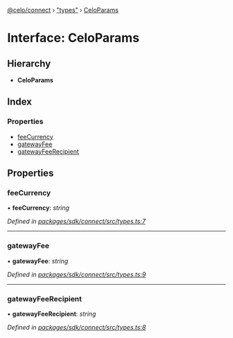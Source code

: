[@celo/connect](../README.md) › ["types"](../modules/_types_.md) › [CeloParams](_types_.celoparams.md)

# Interface: CeloParams

## Hierarchy

* **CeloParams**

## Index

### Properties

* [feeCurrency](_types_.celoparams.md#feecurrency)
* [gatewayFee](_types_.celoparams.md#gatewayfee)
* [gatewayFeeRecipient](_types_.celoparams.md#gatewayfeerecipient)

## Properties

###  feeCurrency

• **feeCurrency**: *string*

*Defined in [packages/sdk/connect/src/types.ts:7](https://github.com/celo-org/celo-monorepo/blob/master/packages/sdk/connect/src/types.ts#L7)*

___

###  gatewayFee

• **gatewayFee**: *string*

*Defined in [packages/sdk/connect/src/types.ts:9](https://github.com/celo-org/celo-monorepo/blob/master/packages/sdk/connect/src/types.ts#L9)*

___

###  gatewayFeeRecipient

• **gatewayFeeRecipient**: *string*

*Defined in [packages/sdk/connect/src/types.ts:8](https://github.com/celo-org/celo-monorepo/blob/master/packages/sdk/connect/src/types.ts#L8)*
